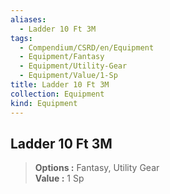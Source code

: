 ```yaml
---
aliases:
  - Ladder 10 Ft 3M
tags:
  - Compendium/CSRD/en/Equipment
  - Equipment/Fantasy
  - Equipment/Utility-Gear
  - Equipment/Value/1-Sp
title: Ladder 10 Ft 3M
collection: Equipment
kind: Equipment
---
```

## Ladder 10 Ft 3M  
  
>  
> **Options :** Fantasy, Utility Gear  
> **Value :** 1 Sp